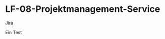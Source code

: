 # LF-08-Projektmanagement-Service

[Jira](https://lucas26.atlassian.net/jira/software/projects/LF08PS/boards/2)

Ein Test
